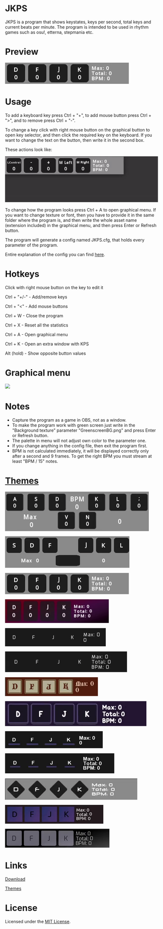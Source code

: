 # JKPS
JKPS is a program that shows keystates, keys per second, total keys and current beats per minute. The program is intended to be used in rhythm games such as osu!, etterna, stepmania etc.

# Preview
![](Media/Preview-White-orange-new.gif)

# Usage
To add a keyboard key press Ctrl + "+", to add mouse button press Ctrl + ">", and to remove press Ctrl + "-".

To change a key click with right mouse button on the graphical button to open key selector, and then click the required key on the keyboard. If you want to change the text on the button, then write it in the second box.

These actions look like:

![](Media/modification-demo.gif)

To change how the program looks press Ctrl + A to open graphical menu. If you want to change texture or font, then you have to provide it in the same folder where the program is, and then write the whole asset name (extension included) in the graphical menu, and then press Enter or Refresh button.

The program will generate a config named JKPS.cfg, that holds every parameter of the program.

Entire explanation of the config you can find [here](https://gist.github.com/JekiTheMonkey/06c7b7dc0401729c2574a04442b19225).

# Hotkeys

Click with right mouse button on the key to edit it

Ctrl + "+/-" - Add/remove keys

Ctrl + "<" - Add mouse buttons

Ctrl + W - Close the program

Ctrl + X - Reset all the statistics

Ctrl + A - Open graphical menu

Ctrl + K - Open an extra window with KPS

Alt (hold) - Show opposite button values

# Graphical menu

![](Media/menu-demo.gif)

# Notes
- Capture the program as a game in OBS, not as a window.
- To make the program work with green screen just write in the "Background texture" parameter "GreenscreenBG.png" and press Enter or Refresh button.
- The palette in menu will not adjust own color to the parameter one.
- If you change anything in the config file, then exit the program first.
- BPM is not calculated immediately, it will be displayed correctly only after a second and 9 frames. To get the right BPM you must stream at least "BPM / 15" notes.

# [Themes](https://gist.github.com/JekiTheMonkey/727f57dcdecb76480b982f0fe479c5c1)

![](Media/Preview-ADOFAI-default-theme.gif)

![](Media/Preview-osu!mania-7k-default-theme.gif)

![](Media/Preview-White-orange-new.gif)

![](Media/Preview-Red-violet.gif)

![](Media/Preview-Dark-minimalistic-2-nano.gif)

![](Media/Preview-Dark-minimalistic-2.gif)

![](Media/Preview-Medieval.gif)

![](Media/Preview-Modern-purple.gif)

![](Media/Preview-Dark-minimalistic-1-nano.gif)

![](Media/Preview-Dark-minimalistic-1.gif)

![](Media/Preview-White-orange-old.gif)

![](Media/Preview-Dark-violet.gif)

![](Media/Preview-Dark-classic.gif)

# Links

[Download](https://github.com/JekiTheMonkey/JKPS/releases/)

[Themes](https://gist.github.com/JekiTheMonkey/727f57dcdecb76480b982f0fe479c5c1)

# License
Licensed under the [MIT License](LICENSE).

